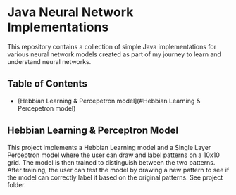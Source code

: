 # Java Neural Network Implementations

This repository contains a collection of simple Java implementations for various neural network models created as part of my journey to learn and understand neural networks. 

## Table of Contents
- [Hebbian Learning & Percepetron model](#Hebbian Learning & Percepetron model)

## Hebbian Learning & Perceptron Model
This project implements a Hebbian Learning model and a Single Layer Perceptron model where the user can draw and label patterns on a 10x10 grid. The model is then trained to distinguish between the two patterns. After training, the user can test the model by drawing a new pattern to see if the model can correctly label it based on the original patterns. See project folder.